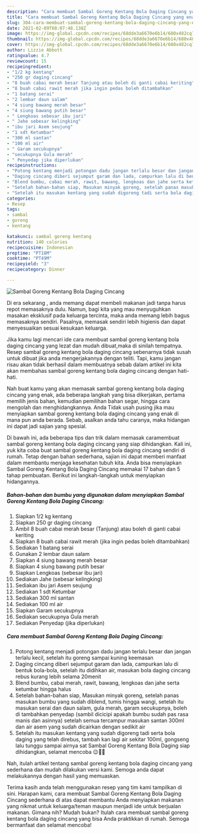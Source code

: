 ```yaml
---
description: "Cara membuat Sambal Goreng Kentang Bola Daging Cincang yang enak dan Mudah Dibuat"
title: "Cara membuat Sambal Goreng Kentang Bola Daging Cincang yang enak dan Mudah Dibuat"
slug: 304-cara-membuat-sambal-goreng-kentang-bola-daging-cincang-yang-enak-dan-mudah-dibuat
date: 2021-02-09T08:07:48.138Z
image: https://img-global.cpcdn.com/recipes/68dde3a6670e6b14/680x482cq70/sambal-goreng-kentang-bola-daging-cincang-foto-resep-utama.jpg
thumbnail: https://img-global.cpcdn.com/recipes/68dde3a6670e6b14/680x482cq70/sambal-goreng-kentang-bola-daging-cincang-foto-resep-utama.jpg
cover: https://img-global.cpcdn.com/recipes/68dde3a6670e6b14/680x482cq70/sambal-goreng-kentang-bola-daging-cincang-foto-resep-utama.jpg
author: Lizzie Abbott
ratingvalue: 4.7
reviewcount: 15
recipeingredient:
- "1/2 kg kentang"
- "250 gr daging cincang"
- "8 buah cabai merah besar Tanjung atau boleh di ganti cabai keriting"
- "8 buah cabai rawit merah jika ingin pedas boleh ditambahkan"
- "1 batang serai"
- "2 lembar daun salam"
- "4 siung bawang merah besar"
- "4 siung bawang putih besar"
- " Lengkoas sebesar ibu jari"
- " Jahe sebesar kelingking"
- "ibu jari Asem seujung"
- "1 sdt Ketumbar"
- "300 ml santan"
- "100 ml air"
- " Garam secukupnya"
- "secukupnya Gula merah"
- " Penyedap jika diperlukan"
recipeinstructions:
- "Potong kentang menjadi potongan dadu jangan terlalu besar dan jangan terlalu kecil, setelah itu goreng sampai kuning keemasan"
- "Daging cincang diberi sejumput garam dan lada, campurkan lalu di bentuk bola-bola, setelah itu didihkan air, masukan bola daging cincang rebus kurang lebih selama 20menit"
- "Blend bumbu, cabai merah, rawit, bawang, lengkoas dan jahe serta ketumbar hingga halus"
- "Setelah bahan-bahan siap, Masukan minyak goreng, setelah panas masukan bumbu yang sudah diblend, tumis hingga wangi, setelah itu masukan serai dan daun salam, gula merah, garam secukupnya, boleh di tambahkan penyedap (sambil dicicipi apakah bumbu sudah pas rasa manis dan asinnya) setelah semua tercampur masukan santan 300ml dan air asem yang sudah dicairkan dengan sedikit air"
- "Setelah itu masukan kentang yang sudah digoreng tadi serta bola daging yang telah direbus, tambah kan lagi air sekitar 100ml, gongseng lalu tunggu sampai airnya sat Sambal Goreng Kentang Bola Daging siap dihidangkan, selamat mencoba 😉👌🏻"
categories:
- Resep
tags:
- sambal
- goreng
- kentang

katakunci: sambal goreng kentang 
nutrition: 140 calories
recipecuisine: Indonesian
preptime: "PT18M"
cooktime: "PT49M"
recipeyield: "3"
recipecategory: Dinner

---
```



![Sambal Goreng Kentang Bola Daging Cincang](https://img-global.cpcdn.com/recipes/68dde3a6670e6b14/680x482cq70/sambal-goreng-kentang-bola-daging-cincang-foto-resep-utama.jpg)

Di era  sekarang , anda memang dapat membeli makanan jadi tanpa harus repot memasaknya dulu. Namun, bagi kita yang mau menyuguhkan masakan eksklusif pada keluarga tercinta, maka anda memang lebih bagus memasaknya sendiri. Pasalnya, memasak sendiri lebih higienis dan dapat menyesuaikan sesuai kesukaan keluarga.

Jika kamu lagi mencari ide cara membuat sambal goreng kentang bola daging cincang yang lezat dan mudah dibuat,maka di sinilah tempatnya. Resep sambal goreng kentang bola daging cincang  sebenarnya tidak susah untuk dibuat jika anda mengerjakannya dengan teliti. Tapi, kamu jangan risau akan tidak berhasil dalam membuatnya 
sebab dalam artikel ini kita akan membahas sambal goreng kentang bola daging cincang dengan hati-hati.  



Nah buat kamu yang akan memasak sambal goreng kentang bola daging cincang yang enak, ada beberapa langkah yang bisa dikerjakan, pertama memilih jenis bahan, kemudian pemilihan bahan segar, hingga cara mengolah dan menghidangkannya. Anda Tidak usah pusing jika mau menyiapkan sambal goreng kentang bola daging cincang yang enak di mana pun anda berada. Sebab, asalkan anda  tahu caranya, maka hidangan ini dapat jadi sajian yang spesial.

Di bawah ini, ada beberapa tips dan trik dalam memasak caramembuat sambal goreng kentang bola daging cincang yang siap dihidangkan. Kali ini, yuk kita coba buat sambal goreng kentang bola daging cincang sendiri di rumah. Tetap dengan bahan sederhana, sajian ini dapat memberi manfaat dalam membantu menjaga kesehatan tubuh kita. Anda bisa menyiapkan Sambal Goreng Kentang Bola Daging Cincang memakai 17 bahan dan 5 tahap pembuatan. Berikut ini langkah-langkah untuk menyiapkan hidangannya.

<!--inarticleads1-->

##### Bahan-bahan dan bumbu yang digunakan dalam menyiapkan Sambal Goreng Kentang Bola Daging Cincang:

1. Siapkan 1/2 kg kentang
1. Siapkan 250 gr daging cincang
1. Ambil 8 buah cabai merah besar (Tanjung) atau boleh di ganti cabai keriting
1. Siapkan 8 buah cabai rawit merah (jika ingin pedas boleh ditambahkan)
1. Sediakan 1 batang serai
1. Gunakan 2 lembar daun salam
1. Siapkan 4 siung bawang merah besar
1. Siapkan 4 siung bawang putih besar
1. Siapkan  Lengkoas (sebesar ibu jari)
1. Sediakan  Jahe (sebesar kelingking)
1. Sediakan ibu jari Asem seujung
1. Sediakan 1 sdt Ketumbar
1. Sediakan 300 ml santan
1. Sediakan 100 ml air
1. Siapkan  Garam secukupnya
1. Sediakan secukupnya Gula merah
1. Sediakan  Penyedap (jika diperlukan)




<!--inarticleads2-->

##### Cara membuat Sambal Goreng Kentang Bola Daging Cincang:

1. Potong kentang menjadi potongan dadu jangan terlalu besar dan jangan terlalu kecil, setelah itu goreng sampai kuning keemasan
1. Daging cincang diberi sejumput garam dan lada, campurkan lalu di bentuk bola-bola, setelah itu didihkan air, masukan bola daging cincang rebus kurang lebih selama 20menit
1. Blend bumbu, cabai merah, rawit, bawang, lengkoas dan jahe serta ketumbar hingga halus
1. Setelah bahan-bahan siap, Masukan minyak goreng, setelah panas masukan bumbu yang sudah diblend, tumis hingga wangi, setelah itu masukan serai dan daun salam, gula merah, garam secukupnya, boleh di tambahkan penyedap (sambil dicicipi apakah bumbu sudah pas rasa manis dan asinnya) setelah semua tercampur masukan santan 300ml dan air asem yang sudah dicairkan dengan sedikit air
1. Setelah itu masukan kentang yang sudah digoreng tadi serta bola daging yang telah direbus, tambah kan lagi air sekitar 100ml, gongseng lalu tunggu sampai airnya sat Sambal Goreng Kentang Bola Daging siap dihidangkan, selamat mencoba 😉👌🏻




Nah, itulah artikel tentang  sambal goreng kentang bola daging cincang  yang sederhana dan mudah dilakukan versi kami. Semoga anda dapat melakukannya dengan hasil yang memuaskan. 

Terima kasih anda telah menggunakan resep yang tim kami tampilkan di sini. Harapan kami, cara membuat  Sambal Goreng Kentang Bola Daging Cincang sederhana di atas dapat membantu Anda menyiapkan makanan yang nikmat untuk keluarga/teman maupun menjadi ide untuk berjualan makanan. Gimana nih? Mudah bukan? Itulah cara membuat sambal goreng kentang bola daging cincang yang bisa Anda praktikkan di rumah. Semoga bermanfaat dan selamat mencoba!

